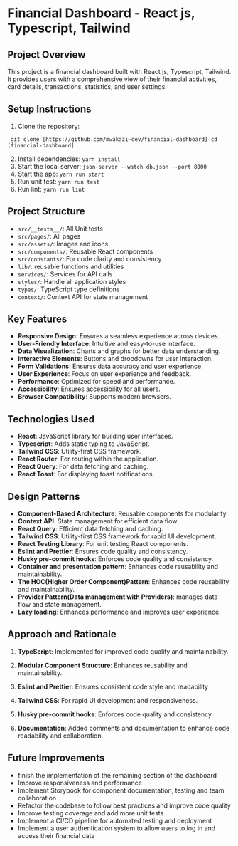 # Financial Dashboard - React js, Typescript, Tailwind

## Project Overview

This project is a financial dashboard built with React js, Typescript, Tailwind. It provides users with a comprehensive view of their financial activities, card details, transactions, statistics, and user settings.

## Setup Instructions

1. Clone the repository:

` git clone [https://github.com/mwakazi-dev/financial-dashboard] cd [financial-dashboard]`

2. Install dependencies:
   `yarn install`
3. Start the local server:
   `json-server --watch db.json --port 8000`
4. Start the app:
   `yarn run start`
5. Run unit test:
   `yarn run test`
6. Run lint:
   `yarn run lint`

## Project Structure

- `src/__tests__/`: All Unit tests
- `src/pages/`: All pages
- `src/assets/`: Images and icons
- `src/components/`: Reusable React components
- `src/constants/`: For code clarity and consistency
- `lib/`: reusable functions and utilities
- `services/`: Services for API calls
- `styles/`: Handle all application styles
- `types/`: TypeScript type definitions
- `context/`: Context API for state management

## Key Features

- **Responsive Design**: Ensures a seamless experience across devices.
- **User-Friendly Interface**: Intuitive and easy-to-use interface.
- **Data Visualization**: Charts and graphs for better data understanding.
- **Interactive Elements**: Buttons and dropdowns for user interaction.
- **Form Validations**: Ensures data accuracy and user experience.
- **User Experience**: Focus on user experience and feedback.
- **Performance**: Optimized for speed and performance.
- **Accessibility**: Ensures accessibility for all users.
- **Browser Compatibility**: Supports modern browsers.

## Technologies Used

- **React**: JavaScript library for building user interfaces.
- **Typescript**: Adds static typing to JavaScript.
- **Tailwind CSS**: Utility-first CSS framework.
- **React Router**: For routing within the application.
- **React Query**: For data fetching and caching.
- **React Toast**: For displaying toast notifications.

## Design Patterns

- **Component-Based Architecture**: Reusable components for modularity.
- **Context API**: State management for efficient data flow.
- **React Query**: Efficient data fetching and caching.
- **Tailwind CSS**: Utility-first CSS framework for rapid UI development.
- **React Testing Library**: For unit testing React components.
- **Eslint and Prettier**: Ensures code quality and consistency.
- **Husky pre-commit hooks**: Enforces code quality and consistency.
- **Container and presentation pattern**: Enhances code reusability and maintainability.
- **The HOC(Higher Order Component)Pattern**: Enhances code reusability and maintainability.
- **Provider Pattern(Data management with Providers)**: manages data flow and state management.
- **Lazy loading**: Enhances performance and improves user experience.

## Approach and Rationale

1. **TypeScript**: Implemented for improved code quality and maintainability.

2. **Modular Component Structure**: Enhances reusability and maintainability.

3. **Eslint and Prettier**: Ensures consistent code style and readability

4. **Tailwind CSS**: For rapid UI development and responsiveness.

5. **Husky pre-commit hooks**: Enforces code quality and consistency

6. **Documentation**: Added comments and documentation to enhance code readability and collaboration.

## Future Improvements

- finish the implementation of the remaining section of the dashboard
- Improve responsiveness and performance
- Implement Storybook for component documentation, testing and team collaboration
- Refactor the codebase to follow best practices and improve code quality
- Improve testing coverage and add more unit tests
- Implement a CI/CD pipeline for automated testing and deployment
- Implement a user authentication system to allow users to log in and access their financial data
